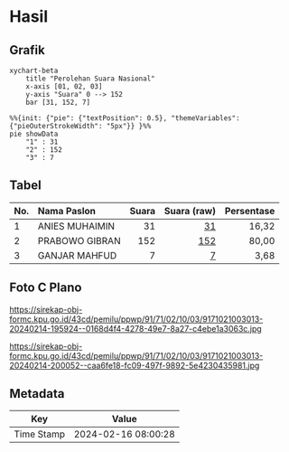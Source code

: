 # Hasil

## Grafik

```mermaid
xychart-beta
    title "Perolehan Suara Nasional"
    x-axis [01, 02, 03]
    y-axis "Suara" 0 --> 152
    bar [31, 152, 7]
```

```mermaid
%%{init: {"pie": {"textPosition": 0.5}, "themeVariables": {"pieOuterStrokeWidth": "5px"}} }%%
pie showData
    "1" : 31
    "2" : 152
    "3" : 7
```

## Tabel

| No. | Nama Paslon    | Suara | Suara (raw) | Persentase |
|:--- |:-------------- | -----:| -----------:| ----------:|
| 1   | ANIES MUHAIMIN | 31    | [31][p-1]   | 16,32      |
| 2   | PRABOWO GIBRAN | 152   | [152][p-2]  | 80,00      |
| 3   | GANJAR MAHFUD  | 7     | [7][p-3]    | 3,68       |


[p-1]: https://github.com/gigit-pemilu/pemilu-2024/blob/main/pilpres/hitung-suara/sub/91-papua/sub/71-kota-jayapura/sub/02-jayapura-selatan/sub/1003-numbay/sub/013-tps/sub/paslon-1.txt
[p-2]: https://github.com/gigit-pemilu/pemilu-2024/blob/main/pilpres/hitung-suara/sub/91-papua/sub/71-kota-jayapura/sub/02-jayapura-selatan/sub/1003-numbay/sub/013-tps/sub/paslon-2.txt
[p-3]: https://github.com/gigit-pemilu/pemilu-2024/blob/main/pilpres/hitung-suara/sub/91-papua/sub/71-kota-jayapura/sub/02-jayapura-selatan/sub/1003-numbay/sub/013-tps/sub/paslon-3.txt

## Foto C Plano

https://sirekap-obj-formc.kpu.go.id/43cd/pemilu/ppwp/91/71/02/10/03/9171021003013-20240214-195924--0168d4f4-4278-49e7-8a27-c4ebe1a3063c.jpg

https://sirekap-obj-formc.kpu.go.id/43cd/pemilu/ppwp/91/71/02/10/03/9171021003013-20240214-200052--caa6fe18-fc09-497f-9892-5e4230435981.jpg


## Metadata

| Key        | Value               |
| ---------- | ------------------- |
| Time Stamp | 2024-02-16 08:00:28 |



